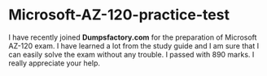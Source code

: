 # Microsoft-AZ-120-practice-test
I have recently joined **Dumpsfactory.com** for the preparation of Microsoft AZ-120 exam. I have learned a lot from the study guide and I am sure that I can easily solve the exam without any trouble. I passed with 890 marks. I really appreciate your help.
